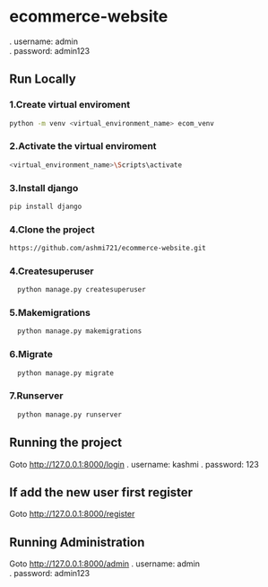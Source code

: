 # ecommerce-website
. username: admin <br>
. password: admin123

## Run Locally
### 1.Create virtual enviroment
```bash
python -m venv <virtual_environment_name> ecom_venv
```
### 2.Activate the virtual enviroment
```bash
<virtual_environment_name>\Scripts\activate
```
### 3.Install django
```bash
pip install django
```
### 4.Clone the project
```bash
https://github.com/ashmi721/ecommerce-website.git
``` 
### 4.Createsuperuser
```bash
  python manage.py createsuperuser
```
### 5.Makemigrations
```bash
  python manage.py makemigrations
```

### 6.Migrate
```bash
  python manage.py migrate
```

### 7.Runserver
```bash
  python manage.py runserver
```
## Running the project
Goto http://127.0.0.1:8000/login
. username: kashmi
. password: 123

## If add the new user first register 
Goto http://127.0.0.1:8000/register

## Running Administration
Goto http://127.0.0.1:8000/admin
. username: admin <br>
. password: admin123

